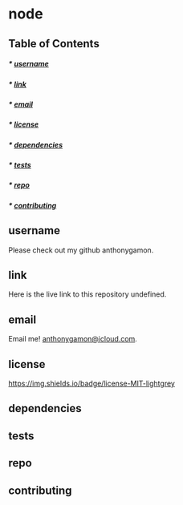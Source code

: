 
# node

## Table of Contents
##### * [username](#username)
##### * [link](#link)
##### * [email](#email)
##### * [license](#license)
##### * [dependencies](#dependencies)
##### * [tests](#tests)
##### * [repo](#repo)
##### * [contributing](#contributing)


## username
Please check out my github anthonygamon.
## link
Here is the live link to this repository undefined.
## email
Email me! anthonygamon@icloud.com.
## license
https://img.shields.io/badge/license-MIT-lightgrey
## dependencies

## tests

## repo

## contributing

